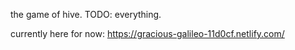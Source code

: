 the game of hive. 
TODO: everything.

currently here for now: https://gracious-galileo-11d0cf.netlify.com/ 